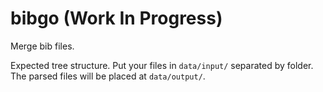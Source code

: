 # bibgo (Work In Progress)

Merge bib files.

Expected tree structure. Put your files in `data/input/` separated by folder.
The parsed files will be placed at `data/output/`.
